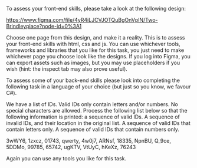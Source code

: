 To assess your front-end skills, please take a look at the following design:
 
https://www.figma.com/file/4yR4iLJCVJOTQuBgOnVplN/Two-Brindleyplace?node-id=0%3A1
 
Choose one page from this design, and make it a reality. This is to assess your front-end skills with html, css and js. You can use whichever tools, frameworks and libraries that you like for this task, you just need to make whichever page you choose look like the designs. If you log into Figma, you can export assets such as images, but you may use placeholders if you wish (hint: the inspect tab may also prove useful).
 
To assess some of your back-end skills please look into completing the following task in a language of your choice (but just so you know, we favour C#).
 
We have a list of IDs. Valid IDs only contain letters and/or numbers. No special characters are allowed. Process the following list below so that the following information is printed: a sequence of valid IDs. A sequence of invalid IDs, and their location in the original list. A sequence of valid IDs that contain letters only. A sequence of valid IDs that contain numbers only.
 
3wWY6, 1zxcz, 01743, qwerty, 4w0j7, ARNsf, 18335, NpnBU, Q_9ce, 5DDMo, 99785, 65742, ugKTV, VtUyC, hKeXz, 76243

Again you can use any tools you like for this task.